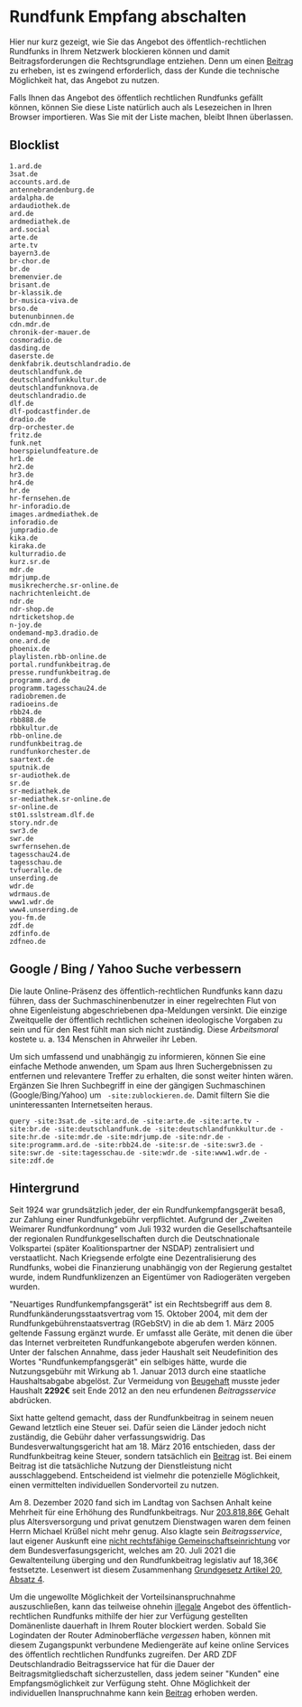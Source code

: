 # Rundfunk Empfang abschalten

Hier nur kurz gezeigt, wie Sie das Angebot des öffentlich-rechtlichen Rundfunks in Ihrem Netzwerk blockieren können und damit Beitragsforderungen die Rechtsgrundlage entziehen. Denn um einen [Beitrag](https://www.juraforum.de/lexikon/beitraege) zu erheben, ist es zwingend erforderlich, dass der Kunde die technische Möglichkeit hat, das Angebot zu nutzen. 

Falls Ihnen das Angebot des öffentlich rechtlichen Rundfunks gefällt können, können Sie diese Liste natürlich auch als Lesezeichen in Ihren Browser importieren. Was Sie mit der Liste machen, bleibt Ihnen überlassen. 

## Blocklist

```
1.ard.de
3sat.de
accounts.ard.de
antennebrandenburg.de
ardalpha.de
ardaudiothek.de
ard.de
ardmediathek.de
ard.social
arte.de
arte.tv
bayern3.de
br-chor.de
br.de
bremenvier.de
brisant.de
br-klassik.de
br-musica-viva.de
brso.de
butenunbinnen.de
cdn.mdr.de
chronik-der-mauer.de
cosmoradio.de
dasding.de
daserste.de
denkfabrik.deutschlandradio.de
deutschlandfunk.de
deutschlandfunkkultur.de
deutschlandfunknova.de
deutschlandradio.de
dlf.de
dlf-podcastfinder.de
dradio.de
drp-orchester.de
fritz.de
funk.net
hoerspielundfeature.de
hr1.de
hr2.de
hr3.de
hr4.de
hr.de
hr-fernsehen.de
hr-inforadio.de
images.ardmediathek.de
inforadio.de
jumpradio.de
kika.de
kiraka.de
kulturradio.de
kurz.sr.de
mdr.de
mdrjump.de
musikrecherche.sr-online.de
nachrichtenleicht.de
ndr.de
ndr-shop.de
ndrticketshop.de
n-joy.de
ondemand-mp3.dradio.de
one.ard.de
phoenix.de
playlisten.rbb-online.de
portal.rundfunkbeitrag.de
presse.rundfunkbeitrag.de
programm.ard.de
programm.tagesschau24.de
radiobremen.de
radioeins.de
rbb24.de
rbb888.de
rbbkultur.de
rbb-online.de
rundfunkbeitrag.de
rundfunkorchester.de
saartext.de
sputnik.de
sr-audiothek.de
sr.de
sr-mediathek.de
sr-mediathek.sr-online.de
sr-online.de
st01.sslstream.dlf.de
story.ndr.de
swr3.de
swr.de
swrfernsehen.de
tagesschau24.de
tagesschau.de
tvfueralle.de
unserding.de
wdr.de
wdrmaus.de
www1.wdr.de
www4.unserding.de
you-fm.de
zdf.de
zdfinfo.de
zdfneo.de
```

## Google / Bing / Yahoo Suche verbessern

Die laute Online-Präsenz des öffentlich-rechtlichen Rundfunks kann dazu führen, dass der Suchmaschinenbenutzer in einer regelrechten Flut von ohne Eigenleistung abgeschriebenen dpa-Meldungen versinkt. Die einzige Zweitquelle der öffentlich rechtlichen scheinen ideologische Vorgaben zu sein und für den Rest fühlt man sich nicht zuständig. Diese *Arbeitsmoral* kostete u. a. 134 Menschen in Ahrweiler ihr Leben.

Um sich umfassend und unabhängig zu informieren, können Sie eine einfache Methode anwenden, um Spam aus Ihren Suchergebnissen zu entfernen und relevantere Treffer zu erhalten, die sonst weiter hinten wären. Ergänzen Sie Ihren Suchbegriff in eine der gängigen Suchmaschinen (Google/Bing/Yahoo) um ` -site:zublockieren.de`. Damit filtern Sie die uninteressanten Internetseiten heraus.

```
query -site:3sat.de -site:ard.de -site:arte.de -site:arte.tv -site:br.de -site:deutschlandfunk.de -site:deutschlandfunkkultur.de -site:hr.de -site:mdr.de -site:mdrjump.de -site:ndr.de -site:programm.ard.de -site:rbb24.de -site:sr.de -site:swr3.de -site:swr.de -site:tagesschau.de -site:wdr.de -site:www1.wdr.de -site:zdf.de
```

## Hintergrund

Seit 1924 war grundsätzlich jeder, der ein Rundfunkempfangsgerät besaß, zur Zahlung einer Rundfunkgebühr verpflichtet. Aufgrund der „Zweiten Weimarer Rundfunkordnung“ vom Juli 1932 wurden die Gesellschaftsanteile der regionalen Rundfunkgesellschaften durch die Deutschnationale Volkspartei (später Koalitionspartner der NSDAP) zentralisiert und verstaatlicht. Nach Kriegsende erfolgte eine Dezentralisierung des Rundfunks, wobei die Finanzierung unabhängig von der Regierung gestaltet wurde, indem Rundfunklizenzen an Eigentümer von Radiogeräten vergeben wurden.

"Neuartiges Rundfunkempfangsgerät" ist ein Rechtsbegriff aus dem 8. Rundfunkänderungsstaatsvertrag vom 15. Oktober 2004, mit dem der Rundfunkgebührenstaatsvertrag (RGebStV) in die ab dem 1. März 2005 geltende Fassung ergänzt wurde. Er umfasst alle Geräte, mit denen die über das Internet verbreiteten Rundfunkangebote abgerufen werden können. Unter der falschen Annahme, dass jeder Haushalt seit Neudefinition des Wortes "Rundfunkempfangsgerät" ein selbiges hätte, wurde die Nutzungsgebühr mit Wirkung ab 1. Januar 2013 durch eine staatliche Haushaltsabgabe abgelöst. Zur Vermeidung von [Beugehaft](https://www.focus.de/politik/deutschland/radikaler-gebuehren-verweigerer-besuch-bei-gez-rebell-georg-thiel-so-tickt-der-mann-der-fuer-ard-und-zdf-nicht-bezahlt_id_24327013.html) musste jeder Haushalt **2292€** seit Ende 2012 an den neu erfundenen *Beitragsservice* abdrücken.

Sixt hatte geltend gemacht, dass der Rundfunkbeitrag in seinem neuen Gewand letztlich eine Steuer sei. Dafür seien die Länder jedoch nicht zuständig, die Gebühr daher verfassungswidrig. Das Bundesverwaltungsgericht hat am 18. März 2016 entschieden, dass der Rundfunkbeitrag keine Steuer, sondern tatsächlich ein [Beitrag](https://www.juraforum.de/lexikon/beitraege) ist. Bei einem Beitrag ist die tatsächliche Nutzung der Dienstleistung nicht ausschlaggebend. Entscheidend ist vielmehr die potenzielle Möglichkeit, einen vermittelten individuellen Sondervorteil zu nutzen.

Am 8. Dezember 2020 fand sich im Landtag von Sachsen Anhalt keine Mehrheit für eine Erhöhung des Rundfunkbeitrags. Nur [203.818,86€](https://www.faz.net/aktuell/feuilleton/medien/rundfunkbeitrag-8-57-milliarden-euro-nahm-der-beitragsservice-2022-ein-18959772.html) Gehalt plus Altersversorgung und privat genutzem Dienstwagen waren dem feinen Herrn Michael Krüßel nicht mehr genug. Also klagte sein *Beitragsservice*, laut eigener Auskunft eine [nicht rechtsfähige Gemeinschaftseinrichtung](https://www.rundfunkbeitrag.de/impressum/index_ger.html) vor dem Bundesverfasungsgericht, welches am 20. Juli 2021 die Gewaltenteilung überging und den Rundfunkbeitrag legislativ auf 18,36€ festsetzte. Lesenwert ist diesem Zusammenhang [Grundgesetz Artikel 20, Absatz 4](https://dejure.org/gesetze/GG/20.html).

Um die ungewollte Möglichkeit der Vorteilsinanspruchnahme auszuschließen, kann das teilweise ohnehin [illegale](https://openjur.de/u/887161.html) Angebot des öffentlich-rechtlichen Rundfunks mithilfe der hier zur Verfügung gestellten Domänenliste dauerhaft in Ihrem Router blockiert werden. Sobald Sie Logindaten der Router Adminoberfläche *vergessen* haben, können mit diesem Zugangspunkt verbundene Mediengeräte auf keine online Services des öffentlich rechtlichen Rundfunks zugreifen. Der ARD ZDF Deutschlandradio Beitragsservice hat für die Dauer der Beitragsmitgliedschaft sicherzustellen, dass jedem seiner "Kunden" eine Empfangsmöglichkeit zur Verfügung steht. Ohne Möglichkeit der individuellen Inanspruchnahme kann kein [Beitrag](https://www.juraforum.de/lexikon/beitraege) erhoben werden.
